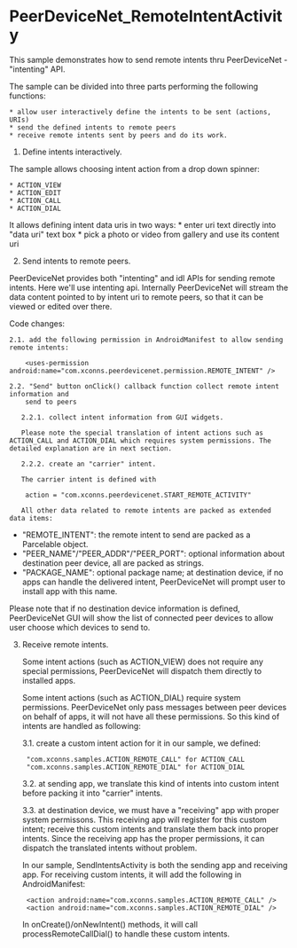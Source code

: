 PeerDeviceNet_RemoteIntentActivity
==================================

This sample demonstrates how to send remote intents thru PeerDeviceNet - "intenting" API.

The sample can be divided into three parts performing the following functions:

	* allow user interactively define the intents to be sent (actions, URIs)
	* send the defined intents to remote peers
	* receive remote intents sent by peers and do its work.
	
1. Define intents interactively.

The sample allows choosing intent action from a drop down spinner:
 
	* ACTION_VIEW
	* ACTION_EDIT
	* ACTION_CALL
	* ACTION_DIAL

It allows defining intent data uris in two ways:
	* enter uri text directly into "data uri" text box
	* pick a photo or video from gallery and use its content uri 
			
2. Send intents to remote peers.

PeerDeviceNet provides both "intenting" and idl APIs for sending remote intents. 
	Here we'll use intenting api.
	Internally PeerDeviceNet will stream the data content pointed to by intent uri to remote
	peers, so that it can be viewed or edited over there.
	
Code changes:
	
	2.1. add the following permission in AndroidManifest to allow sending remote intents:

		<uses-permission android:name="com.xconns.peerdevicenet.permission.REMOTE_INTENT" />
	
	2.2. "Send" button onClick() callback function collect remote intent information and 
		send to peers

	   2.2.1. collect intent information from GUI widgets. 

	   Please note the special translation of intent actions such as ACTION_CALL and ACTION_DIAL which requires system permissions. The detailed explanation are in next section.

	   2.2.2. create an "carrier" intent.

	   The carrier intent is defined with 

		action = "com.xconns.peerdevicenet.START_REMOTE_ACTIVITY"

	   All other data related to remote intents are packed as extended data items:

* "REMOTE_INTENT": the remote intent to send are packed as a Parcelable object.
* "PEER_NAME"/"PEER_ADDR"/"PEER_PORT": optional information about destination peer device, all are packed as strings.
* "PACKAGE_NAME": optional package name; at destination device, if no apps
	can handle the delivered intent, PeerDeviceNet will prompt user to install app with this name.
	   			
Please note that if no destination device information is defined, PeerDeviceNet
	   		GUI will show the list of connected peer devices to allow user choose which
	   		devices to send to.
	   		
3. Receive remote intents.

	Some intent actions (such as ACTION_VIEW) does not require any special permissions,
		PeerDeviceNet will dispatch them directly to installed apps.

	Some intent actions (such as ACTION_DIAL) require system permissions. PeerDeviceNet 
		only pass messages between peer devices on behalf of apps, it will not have all
		these permissions. So this kind of intents are handled as following:

	3.1. create a custom intent action for it
			in our sample, we defined:

		"com.xconns.samples.ACTION_REMOTE_CALL" for ACTION_CALL
		"com.xconns.samples.ACTION_REMOTE_DIAL" for ACTION_DIAL

	3.2. at sending app, we translate this kind of intents into custom intent before
			packing it into "carrier" intents.

	3.3. at destination device, we must have a "receiving" app with proper system 
			permissons. This receiving app will register for this custom intent;
			receive this custom intents and translate them back into proper intents.
			Since the receiving app has the proper permissions, it can dispatch the
			translated intents without problem.
			
	In our sample, SendIntentsActivity is both the sending app and receiving app. 
	For receiving custom intents, it will add the following in AndroidManifest:

		<action android:name="com.xconns.samples.ACTION_REMOTE_CALL" />
		<action android:name="com.xconns.samples.ACTION_REMOTE_DIAL" />
		
	In onCreate()/onNewIntent() methods, it will call processRemoteCallDial() to handle
		these custom intents.
		
		
	
		